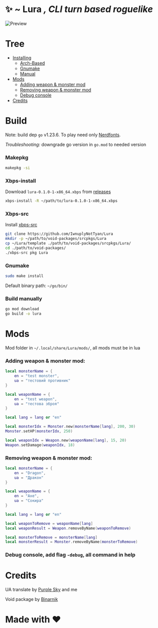 # ✨ ~ Lura *, CLI turn based roguelike*

![Preview](https://gachi.gay/pHLVC)

# Tree
- [Installing](https://github.com/IwnuplyNotTyan/Lura?tab=readme-ov-file#build)
  - [Arch-Based](https://github.com/IwnuplyNotTyan/Lura?tab=readme-ov-file#makepkg)
  - [Gnumake](https://github.com/IwnuplyNotTyan/Lura?tab=readme-ov-file#gnumake)
  - [Manual](https://github.com/IwnuplyNotTyan/Lura?tab=readme-ov-file#gnumake)
- [Mods](https://github.com/IwnuplyNotTyan/Lura?tab=readme-ov-file#mods)
  - [Adding weapon & monster mod](https://github.com/IwnuplyNotTyan/Lura?tab=readme-ov-file#adding-weapon--monster-mod)
  - [Removing weapon & monster mod](https://github.com/IwnuplyNotTyan/Lura?tab=readme-ov-file#removing-weapon--monster-mod)
  - [Debug console](https://github.com/IwnuplyNotTyan/Lura?tab=readme-ov-file#removing-weapon--monster-mod)
- [Credits](https://github.com/IwnuplyNotTyan/Lura?tab=readme-ov-file#mods)

# Build
Note: build dep `go` v1.23.6. To play need only [Nerdfonts](https://www.nerdfonts.com/).

*Troubleshooting:* downgrade go version in `go.mod` to needed version

### Makepkg
```sh
makepkg -si
```

### Xbps-install
Download `lura-0.1.0-1-x86_64.xbps` from [releases](https://github.com/IwnuplyNotTyan/Lura/releases/tag/v1.0.0)
```sh
xbps-install -R ~/path/to/lura-0.1.0-1-x86_64.xbps
```

### Xbps-src
Install [xbps-src](https://github.com/void-linux/void-packages)
```sh
git clone https://github.com/IwnuplyNotTyan/Lura
mkdir -p ~/path/to/void-packages/srcpkgs/Lura
cp ~/Lura/template ./path/to/void-packages/srcpkgs/Lura/
cd ./path/to/void-packages/
./xbps-src pkg Lura
```

### Gnumake

```sh
sudo make install
```
Default binary path: `~/go/bin/`

### Build manually
```sh
go mod download
go build -o lura
```

# Mods
Mod folder in `~/.local/share/Lura/mods/`, all mods must be in lua

### Adding weapon & monster mod:
```lua
local monsterName = {
    en = "test monster",
    ua = "тестовий противник"
}

local weaponName = {
    en = "test weapon",
    ua = "тестова зброя"
}

local lang = lang or "en"

local monsterIdx = Monster.new(monsterName[lang], 200, 30)
Monster.setHP(monsterIdx, 250)

local weaponIdx = Weapon.new(weaponName[lang], 15, 20)
Weapon.setDamage(weaponIdx, 18)
```

### Removing weapon & monster mod:
```lua
local monsterName = {
    en = "Dragon",
    ua = "Дракон"
}

local weaponName = {
    en = "Axe",
    ua = "Сокира"
}

local lang = lang or "en"

local weaponToRemove = weaponName[lang]
local weaponResult = Weapon.removeByName(weaponToRemove)

local monsterToRemove = monsterName[lang]
local monsterResult = Monster.removeByName(monsterToRemove)
```
### Debug console, add flag `-debug`, all command in help

# Credits
UA translate by [Purple Sky](https://github.com/Osian-linux) and me

Void package by [Binarnik](https://github.com/binarylinuxx/)

# Made with ❤️
